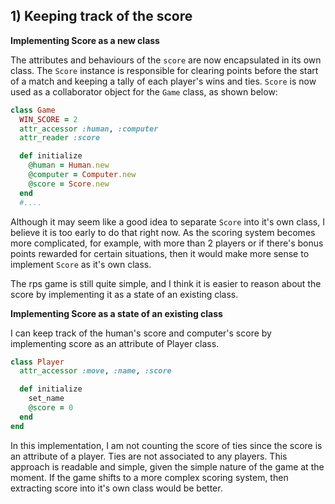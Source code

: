 ## 1) Keeping track of the score

**Implementing Score as a new class**

The attributes and behaviours of the `score` are now encapsulated in its own class. The `Score` instance is responsible for clearing points before the start of a match and keeping a tally of each player's wins and ties. `Score` is now used as a collaborator object for the `Game` class, as shown below:

```ruby
class Game
  WIN_SCORE = 2
  attr_accessor :human, :computer
  attr_reader :score

  def initialize
    @human = Human.new
    @computer = Computer.new
    @score = Score.new
  end
  #....
```

Although it may seem like a good idea to separate `Score` into it's own class, I believe it is too early to do that right now. As the scoring system becomes more complicated, for example, with more than 2 players  or if there's bonus points rewarded for certain situations, then it would make more sense to implement `Score` as it's own class. 

The rps game is still quite simple, and I think it is easier to reason about the score by implementing it as a state of an existing class. 

**Implementing Score as a state of an existing class**

I can keep track of the human's score and computer's score by implementing score as an attribute of Player class.

```ruby
class Player
  attr_accessor :move, :name, :score

  def initialize
    set_name
    @score = 0
  end
end
```

In this implementation, I am not counting the score of ties since the score is an attribute of a player. Ties are not associated to any players. This approach is readable and simple, given the simple nature of the game at the moment. If the game shifts to a more complex scoring system, then extracting score into it's own class would be better.





